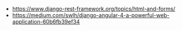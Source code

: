 - https://www.django-rest-framework.org/topics/html-and-forms/
- https://medium.com/swlh/django-angular-4-a-powerful-web-application-60b6fb39ef34
